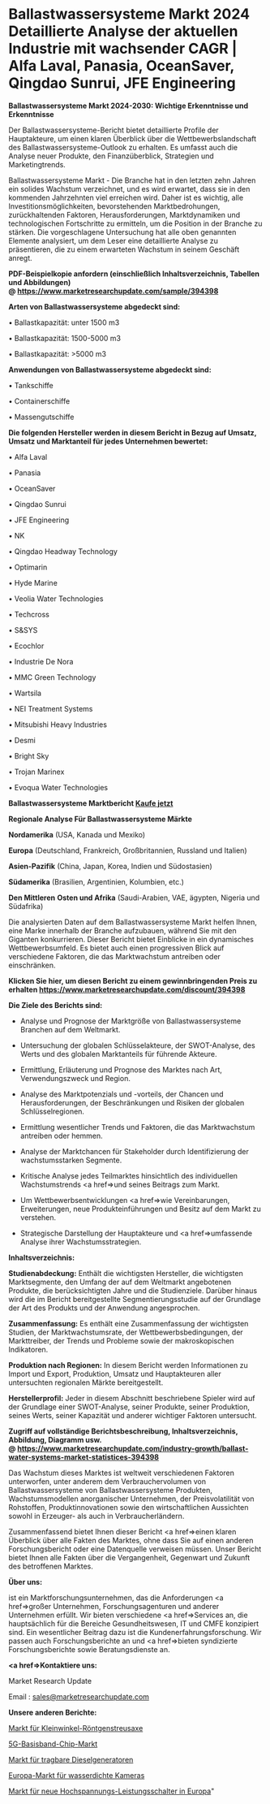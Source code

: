 # Ballastwassersysteme Markt 2024 Detaillierte Analyse der aktuellen Industrie mit wachsender CAGR | Alfa Laval, Panasia, OceanSaver, Qingdao Sunrui, JFE Engineering

<strong>Ballastwassersysteme Markt 2024-2030: Wichtige Erkenntnisse und Erkenntnisse</strong>

Der Ballastwassersysteme-Bericht bietet detaillierte Profile der Hauptakteure, um einen klaren Überblick über die Wettbewerbslandschaft des Ballastwassersysteme-Outlook zu erhalten. Es umfasst auch die Analyse neuer Produkte, den Finanzüberblick, Strategien und Marketingtrends.

Ballastwassersysteme Markt - Die Branche hat in den letzten zehn Jahren ein solides Wachstum verzeichnet, und es wird erwartet, dass sie in den kommenden Jahrzehnten viel erreichen wird. Daher ist es wichtig, alle Investitionsmöglichkeiten, bevorstehenden Marktbedrohungen, zurückhaltenden Faktoren, Herausforderungen, Marktdynamiken und technologischen Fortschritte zu ermitteln, um die Position in der Branche zu stärken. Die vorgeschlagene Untersuchung hat alle oben genannten Elemente analysiert, um dem Leser eine detaillierte Analyse zu präsentieren, die zu einem erwarteten Wachstum in seinem Geschäft anregt.

<strong><b>PDF-Beispielkopie anfordern (einschließlich Inhaltsverzeichnis, Tabellen und Abbildungen) @ </b></strong><strong><a href=https://www.marketresearchupdate.com/sample/394398><strong>https://www.marketresearchupdate.com/sample/394398</u></a></strong></strong>

<strong>Arten von Ballastwassersysteme abgedeckt sind:</strong>

• Ballastkapazität: unter 1500 m3

• Ballastkapazität: 1500-5000 m3

• Ballastkapazität: >5000 m3

<strong>Anwendungen von Ballastwassersysteme abgedeckt sind:</strong>

• Tankschiffe

• Containerschiffe

• Massengutschiffe

<strong>Die folgenden Hersteller werden in diesem Bericht in Bezug auf Umsatz, Umsatz und Marktanteil für jedes Unternehmen bewertet:</strong>

• Alfa Laval

• Panasia

• OceanSaver

• Qingdao Sunrui

• JFE Engineering

• NK

• Qingdao Headway Technology

• Optimarin

• Hyde Marine

• Veolia Water Technologies

• Techcross

• S&SYS

• Ecochlor

• Industrie De Nora

• MMC Green Technology

• Wartsila

• NEI Treatment Systems

• Mitsubishi Heavy Industries

• Desmi

• Bright Sky

• Trojan Marinex

• Evoqua Water Technologies

<strong>Ballastwassersysteme Marktbericht <a href=https://www.marketresearchupdate.com/buynow/394398>Kaufe jetzt</a></strong>

<strong>Regionale Analyse Für Ballastwassersysteme Märkte</strong>

<strong>Nordamerika</strong> (USA, Kanada und Mexiko)

<strong>Europa</strong> (Deutschland, Frankreich, Großbritannien, Russland und Italien)

<strong>Asien-Pazifik</strong> (China, Japan, Korea, Indien und Südostasien)

<strong>Südamerika</strong> (Brasilien, Argentinien, Kolumbien, etc.)

<strong>Den Mittleren</strong> <strong>Osten und Afrika</strong> (Saudi-Arabien, VAE, ägypten, Nigeria und Südafrika)

Die analysierten Daten auf dem Ballastwassersysteme Markt helfen Ihnen, eine Marke innerhalb der Branche aufzubauen, während Sie mit den Giganten konkurrieren. Dieser Bericht bietet Einblicke in ein dynamisches Wettbewerbsumfeld. Es bietet auch einen progressiven Blick auf verschiedene Faktoren, die das Marktwachstum antreiben oder einschränken.

<strong>Klicken Sie hier, um diesen Bericht zu einem gewinnbringenden Preis zu erhalten
</strong><strong><a href=https://www.marketresearchupdate.com/discount/394398>https://www.marketresearchupdate.com/discount/394398</b></u></strong></a>

<strong>Die Ziele des Berichts sind:</strong>

- Analyse und Prognose der Marktgröße von Ballastwassersysteme Branchen auf dem Weltmarkt.

- Untersuchung der globalen Schlüsselakteure, der SWOT-Analyse, des Werts und des globalen Marktanteils für führende Akteure.

- Ermittlung, Erläuterung und Prognose des Marktes nach Art, Verwendungszweck und Region.

- Analyse des Marktpotenzials und -vorteils, der Chancen und Herausforderungen, der Beschränkungen und Risiken der globalen Schlüsselregionen.

- Ermittlung wesentlicher Trends und Faktoren, die das Marktwachstum antreiben oder hemmen.

- Analyse der Marktchancen für Stakeholder durch Identifizierung der wachstumsstarken Segmente.

- Kritische Analyse jedes Teilmarktes hinsichtlich des individuellen Wachstumstrends <a href=>und</a> seines Beitrags zum Markt.

- Um Wettbewerbsentwicklungen <a href=>wie</a> Vereinbarungen, Erweiterungen, neue Produkteinführungen und Besitz auf dem Markt zu verstehen.

- Strategische Darstellung der Hauptakteure und <a href=>umfas</a>sende Analyse ihrer Wachstumsstrategien.

<strong>Inhaltsverzeichnis:</strong>

<strong>Studienabdeckung:</strong> Enthält die wichtigsten Hersteller, die wichtigsten Marktsegmente, den Umfang der auf dem Weltmarkt angebotenen Produkte, die berücksichtigten Jahre und die Studienziele. Darüber hinaus wird die im Bericht bereitgestellte Segmentierungsstudie auf der Grundlage der Art des Produkts und der Anwendung angesprochen.

<strong>Zusammenfassung:</strong> Es enthält eine Zusammenfassung der wichtigsten Studien, der Marktwachstumsrate, der Wettbewerbsbedingungen, der Markttreiber, der Trends und Probleme sowie der makroskopischen Indikatoren.

<strong>Produktion nach Regionen:</strong> In diesem Bericht werden Informationen zu Import und Export, Produktion, Umsatz und Hauptakteuren aller untersuchten regionalen Märkte bereitgestellt.

<strong>Herstellerprofil:</strong> Jeder in diesem Abschnitt beschriebene Spieler wird auf der Grundlage einer SWOT-Analyse, seiner Produkte, seiner Produktion, seines Werts, seiner Kapazität und anderer wichtiger Faktoren untersucht.

<strong><b>Zugriff auf vollständige Berichtsbeschreibung, Inhaltsverzeichnis, Abbildung, Diagramm usw. @ </b></strong><strong><a href=https://www.marketresearchupdate.com/industry-growth/ballast-water-systems-market-statistices-394398>https://www.marketresearchupdate.com/industry-growth/ballast-water-systems-market-statistices-394398</a></strong>

Das Wachstum dieses Marktes ist weltweit verschiedenen Faktoren unterworfen, unter anderem dem Verbrauchervolumen von Ballastwassersysteme von Ballastwassersysteme Produkten, Wachstumsmodellen anorganischer Unternehmen, der Preisvolatilität von Rohstoffen, Produktinnovationen sowie den wirtschaftlichen Aussichten sowohl in Erzeuger- als auch in Verbraucherländern.

Zusammenfassend bietet Ihnen dieser Bericht <a href=>einen</a> klaren Überblick über alle Fakten des Marktes, ohne dass Sie auf einen anderen Forschungsbericht oder eine Datenquelle verweisen müssen. Unser Bericht bietet Ihnen alle Fakten über die Vergangenheit, Gegenwart und Zukunft des betroffenen Marktes.

<strong>Über uns:</strong>

 ist ein Marktforschungsunternehmen, das die Anforderungen <a href=>großer</a> Unternehmen, Forschungsagenturen und anderer Unternehmen erfüllt. Wir bieten verschiedene <a href=>Services</a> an, die hauptsächlich für die Bereiche Gesundheitswesen, IT und CMFE konzipiert sind. Ein wesentlicher Beitrag dazu ist die Kundenerfahrungsforschung. Wir passen auch Forschungsberichte an und <a href=>bieten</a> syndizierte Forschungsberichte sowie Beratungsdienste an.

<strong><a href=>Kontaktiere uns:</a></strong>

Market Research Update

Email : sales@marketresearchupdate.com

<strong>Unsere anderen Berichte:</strong>

<a href=https://www.linkedin.com/pulse/small-angle-x-ray-scattering-saxs-market-size-growth-set>Markt für Kleinwinkel-Röntgenstreusaxe</a>

<a href=https://www.linkedin.com/pulse/5g-baseband-chip-market-outlooks-2023>5G-Basisband-Chip-Markt</a>

<a href=https://www.linkedin.com/pulse/diesel-portable-generator-market-size-trends>Markt für tragbare Dieselgeneratoren</a>

<a href=https://www.linkedin.com/pulse/europe-waterproof-camera-market-2023-industry>Europa-Markt für wasserdichte Kameras</a>

<a href=https://www.linkedin.com/pulse/europe-new-high-voltage-circuit-breaker-market>Markt für neue Hochspannungs-Leistungsschalter in Europa</a>"
